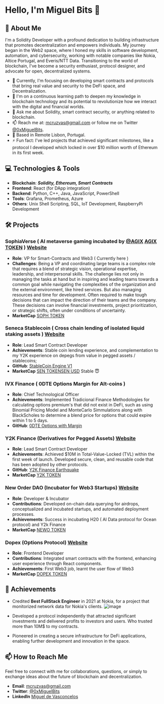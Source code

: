 # Hello, I'm Miguel Bits 👋

## 🚀 About Me

I'm a Solidity Developer with a profound dedication to building infrastructure that promotes decentralization and empowers individuals. My journey began in the Web2 space, where I honed my skills in software development, automation, and cybersecurity, working with notable companies like Nokia, Altice Portugal, and Everis/NTT Data. Transitioning to the world of blockchain, I've become a security enthusiast, protocol designer, and advocate for open, decentralized systems.

- 🔭 Currently, I'm focusing on developing smart contracts and protocols that bring real value and security to the DeFi space, and Decentralization.
- 🌱 I'm on a continuous learning path to deepen my knowledge in blockchain technology and its potential to revolutionize how we interact with the digital and financial worlds.
- 💬 Ask me about Solidity, smart contract security, or anything related to blockchain.
- 📫 Reach me at: mcruzvas@gmail.com or follow me on Twitter [@0xMiguelBits](https://twitter.com/0xMiguelBits).
- 📍 Based in Remote Lisbon, Portugal.
- ⚡ Fun fact: I've led projects that achieved significant milestones, like a protocol I developed which locked in over $10 million worth of Ethereum in its first week.

## 💻 Technologies & Tools

- **Blockchain**: ***Solidity, Ethereum, Smart Contracts***
- **Frontend**: React (for DApp integration)
- **Backend**: Python, C++, Java, JavaScript, PowerShell
- **Tools**: Grafana, Prometheus, Azure
- **Others**: Unix Shell Scripting, SQL, IoT Development, RaspberryPi Development

## 🛠️ Projects

### SophiaVerse ( AI metaverse gaming incubated by [@AGIX](https://github.com/singnet) [AGIX TOKEN](https://www.coingecko.com/en/coins/singularitynet) ) [Website](https://www.sophiaverse.ai/)
- **Role**: VP for Smart-Contracts and Web3 ( Currently here )
- **Challenges**: Being a VP and coordinating large teams is a complex role that requires a blend of strategic vision, operational expertise, leadership, and interpersonal skills. The challenge lies not only in managing the tasks at hand but in inspiring and leading teams towards a common goal while navigating the complexities of the organization and the external environment, like hired services. But also managing resources and time for development. Often required to make tough decisions that can impact the direction of their teams and the company. These decisions can involve financial investments, project prioritization, or strategic shifts, often under conditions of uncertainty.
- **MarketCap** [SOPH TOKEN](https://www.coingecko.com/en/coins/sophiaverse)

### Seneca Stablecoin ( Cross chain lending of isolated liquid staking assets ) [Website](https://app.senecaprotocol.com/sendashboard/chambers)
- **Role**: Lead Smart Contract Developer
- **Achievements**: Stable coin lending experience, and complementation to my Y2K experience on depegs from value in pegged assets / stablecoins;
- **GitHub**: [StableCoin Engine V1](https://github.com/MiguelBits/stablecoin-lending-crosschain)
- **MarketCap** [SEN TOKEN](https://www.coingecko.com/en/coins/seneca)[SEN USD](https://www.coingecko.com/en/coins/seneca-usd) Stable 😇

### IVX Finance ( 0DTE Options Margin for Alt-coins )
- **Role**: Chief Technological Officer
- **Achievements**: Implemented Tradicional Finance Methodologies for calculating options premium's that did not exist in DeFi, such as using Binomial Pricing Model and MonteCarlo Simmulations along with BlackScholes to determine a blend price for options that could expire within 1 to 5 days.
- **GitHub**: [0DTE Options with Margin](https://github.com/MiguelBits/Options-Margin)

### Y2K Finance (Derivatives for Pegged Assets) [Website](https://www.y2k.finance/)
- **Role**: Lead Smart Contract Developer
- **Achievements**: Achieved $10M in Total-Value-Locked (TVL) within the first week of launch. Developed secure, clean, and reusable code that has been adopted by other protocols.
- **GitHub**: [Y2K Finance Earthquake](https://github.com/Y2K-Finance/Earthquake)
- **MarketCap** [Y2K TOKEN](https://www.coingecko.com/en/coins/y2k)

### New Order DAO (Incubator for Web3 Startups) [Website](https://www.neworder.network/)
- **Role**: Developer & Incubator
- **Contributions**: Developed on-chain data querying for airdrops, conceptualized and incubated startups, and automated deployment processes.
- **Achievements**: Success in incubating H20 ( AI Data protocol for Ocean protocol) and Y2k Finance
- **MarketCap** [NEWO TOKEN]([https://www.coingecko.com/en/coins/y2k](https://www.coingecko.com/en/coins/new-order))

### Dopex (Options Protocol) [Website](https://app.dopex.io/)
- **Role**: Frontend Developer
- **Contributions**: Integrated smart contracts with the frontend, enhancing user experience through React components.  
- **Achievements**: First Web3 job, learnt the user flow of Web3
- **MarketCap** [DOPEX TOKEN](https://www.coingecko.com/en/coins/dopex)

## 🌟 Achievements
- Credited **Best FullStack Engineer** in 2021 at Nokia, for a project that monitorized network data for Nokia's clients. ![image](https://github.com/MiguelBits/MiguelBits/assets/15989933/fa04fd07-d31c-4134-9afd-c12f63b5ff0e)

- Developed a protocol independently that attracted significant investments and delivered profits to investors and users. Who trusted more than 10M$ to my contracts.
- Pioneered in creating a secure infrastructure for DeFi applications, enabling further development and innovation in the space.

## 📫 How to Reach Me

Feel free to connect with me for collaborations, questions, or simply to exchange ideas about the future of blockchain and decentralization.

- **Email**: mcruzvas@gmail.com
- **Twitter**: [@0xMiguelBits](https://twitter.com/0xMiguelBits)
- **LinkedIn** [Miguel de Vasconcelos](https://www.linkedin.com/in/miguel-de-vasconcelos-6b6a27167/)

